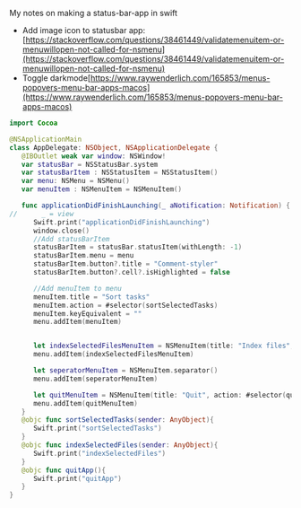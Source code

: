 My notes on making a status-bar-app <!--more--> in swift

- Add image icon to statusbar app: [https://stackoverflow.com/questions/38461449/validatemenuitem-or-menuwillopen-not-called-for-nsmenu](https://stackoverflow.com/questions/38461449/validatemenuitem-or-menuwillopen-not-called-for-nsmenu)
- Toggle darkmode[https://www.raywenderlich.com/165853/menus-popovers-menu-bar-apps-macos](https://www.raywenderlich.com/165853/menus-popovers-menu-bar-apps-macos)

```swift
import Cocoa

@NSApplicationMain
class AppDelegate: NSObject, NSApplicationDelegate {
   @IBOutlet weak var window: NSWindow!
   var statusBar = NSStatusBar.system
   var statusBarItem : NSStatusItem = NSStatusItem()
   var menu: NSMenu = NSMenu()
   var menuItem : NSMenuItem = NSMenuItem()

   func applicationDidFinishLaunching(_ aNotification: Notification) {
//      _ = view
      Swift.print("applicationDidFinishLaunching")
      window.close()
      //Add statusBarItem
      statusBarItem = statusBar.statusItem(withLength: -1)
      statusBarItem.menu = menu
      statusBarItem.button?.title = "Comment-styler"
      statusBarItem.button?.cell?.isHighlighted = false

      //Add menuItem to menu
      menuItem.title = "Sort tasks"
      menuItem.action = #selector(sortSelectedTasks)
      menuItem.keyEquivalent = ""
      menu.addItem(menuItem)


      let indexSelectedFilesMenuItem = NSMenuItem(title: "Index files", action: #selector(indexSelectedFiles), keyEquivalent: "")
      menu.addItem(indexSelectedFilesMenuItem)

      let seperatorMenuItem = NSMenuItem.separator()
      menu.addItem(seperatorMenuItem)

      let quitMenuItem = NSMenuItem(title: "Quit", action: #selector(quitApp), keyEquivalent: "")
      menu.addItem(quitMenuItem)
   }
   @objc func sortSelectedTasks(sender: AnyObject){
      Swift.print("sortSelectedTasks")
   }
   @objc func indexSelectedFiles(sender: AnyObject){
      Swift.print("indexSelectedFiles")
   }
   @objc func quitApp(){
      Swift.print("quitApp")
   }
}

```
